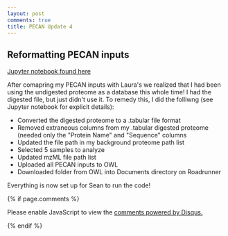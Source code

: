 ```yaml
---
layout: post
comments: true
title: PECAN Update 4
---
```


## Reformatting PECAN inputs

[Jupyter notebook found here](https://github.com/RobertsLab/project-oyster-oa/blob/master/notebooks/DNR/2017-03-08-Formatting-PECAN-Inputs.ipynb)

After comapring my PECAN inputs with Laura's we realized that I had been using the undigested proteome as a database this whole time! I had the digested file, but just didn't use it. To remedy this, I did the folliwng (see Jupyter notebook for explicit details):

- Converted the digested proteome to a .tabular file format
- Removed extraneous columns from my .tabular digested proteome (needed only the "Protein Name" and "Sequence" columns
- Updated the file path in my background proteome path list
- Selected 5 samples to analyze
- Updated mzML file path list
- Uploaded all PECAN inputs to OWL
- Downloaded folder from OWL into Documents directory on Roadrunner

Everything is now set up for Sean to run the code!

{% if page.comments %}

<div id="disqus_thread"></div>
<script>

/**
*  RECOMMENDED CONFIGURATION VARIABLES: EDIT AND UNCOMMENT THE SECTION BELOW TO INSERT DYNAMIC VALUES FROM YOUR PLATFORM OR CMS.
*  LEARN WHY DEFINING THESE VARIABLES IS IMPORTANT: https://disqus.com/admin/universalcode/#configuration-variables*/
/*
var disqus_config = function () {
this.page.url = PAGE_URL;  // Replace PAGE_URL with your page's canonical URL variable
this.page.identifier = PAGE_IDENTIFIER; // Replace PAGE_IDENTIFIER with your page's unique identifier variable
};
*/
(function() { // DON'T EDIT BELOW THIS LINE
var d = document, s = d.createElement('script');
s.src = 'https://the-responsible-grad-student.disqus.com/embed.js';
s.setAttribute('data-timestamp', +new Date());
(d.head || d.body).appendChild(s);
})();
</script>
<noscript>Please enable JavaScript to view the <a href="https://disqus.com/?ref_noscript">comments powered by Disqus.</a></noscript>

{% endif %}

<script id="dsq-count-scr" src="//the-responsible-grad-student.disqus.com/count.js" async></script>
